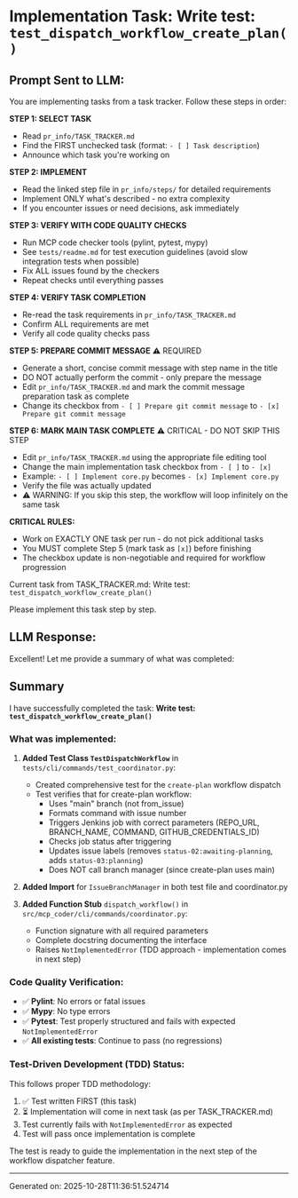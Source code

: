 # Implementation Task: Write test: `test_dispatch_workflow_create_plan()`

## Prompt Sent to LLM:
You are implementing tasks from a task tracker. Follow these steps in order:

**STEP 1: SELECT TASK**
- Read `pr_info/TASK_TRACKER.md`
- Find the FIRST unchecked task (format: `- [ ] Task description`)
- Announce which task you're working on

**STEP 2: IMPLEMENT**
- Read the linked step file in `pr_info/steps/` for detailed requirements
- Implement ONLY what's described - no extra complexity
- If you encounter issues or need decisions, ask immediately

**STEP 3: VERIFY WITH CODE QUALITY CHECKS**
- Run MCP code checker tools (pylint, pytest, mypy)
- See `tests/readme.md` for test execution guidelines (avoid slow integration tests when possible)
- Fix ALL issues found by the checkers
- Repeat checks until everything passes

**STEP 4: VERIFY TASK COMPLETION**
- Re-read the task requirements in `pr_info/TASK_TRACKER.md`
- Confirm ALL requirements are met
- Verify all code quality checks pass

**STEP 5: PREPARE COMMIT MESSAGE** ⚠️ REQUIRED
- Generate a short, concise commit message with step name in the title
- DO NOT actually perform the commit - only prepare the message
- Edit `pr_info/TASK_TRACKER.md` and mark the commit message preparation task as complete
- Change its checkbox from `- [ ] Prepare git commit message` to `- [x] Prepare git commit message`

**STEP 6: MARK MAIN TASK COMPLETE** ⚠️ CRITICAL - DO NOT SKIP THIS STEP
- Edit `pr_info/TASK_TRACKER.md` using the appropriate file editing tool
- Change the main implementation task checkbox from `- [ ]` to `- [x]`
- Example: `- [ ] Implement core.py` becomes `- [x] Implement core.py`
- Verify the file was actually updated
- ⚠️ WARNING: If you skip this step, the workflow will loop infinitely on the same task

**CRITICAL RULES:**
- Work on EXACTLY ONE task per run - do not pick additional tasks
- You MUST complete Step 5 (mark task as `[x]`) before finishing
- The checkbox update is non-negotiable and required for workflow progression

Current task from TASK_TRACKER.md: Write test: `test_dispatch_workflow_create_plan()`

Please implement this task step by step.

## LLM Response:
Excellent! Let me provide a summary of what was completed:

## Summary

I have successfully completed the task: **Write test: `test_dispatch_workflow_create_plan()`**

### What was implemented:

1. **Added Test Class `TestDispatchWorkflow`** in `tests/cli/commands/test_coordinator.py`:
   - Created comprehensive test for the `create-plan` workflow dispatch
   - Test verifies that for create-plan workflow:
     - Uses "main" branch (not from_issue)
     - Formats command with issue number
     - Triggers Jenkins job with correct parameters (REPO_URL, BRANCH_NAME, COMMAND, GITHUB_CREDENTIALS_ID)
     - Checks job status after triggering
     - Updates issue labels (removes `status-02:awaiting-planning`, adds `status-03:planning`)
     - Does NOT call branch manager (since create-plan uses main)

2. **Added Import** for `IssueBranchManager` in both test file and coordinator.py

3. **Added Function Stub** `dispatch_workflow()` in `src/mcp_coder/cli/commands/coordinator.py`:
   - Function signature with all required parameters
   - Complete docstring documenting the interface
   - Raises `NotImplementedError` (TDD approach - implementation comes in next step)

### Code Quality Verification:

- ✅ **Pylint**: No errors or fatal issues
- ✅ **Mypy**: No type errors  
- ✅ **Pytest**: Test properly structured and fails with expected `NotImplementedError`
- ✅ **All existing tests**: Continue to pass (no regressions)

### Test-Driven Development (TDD) Status:

This follows proper TDD methodology:
1. ✅ Test written FIRST (this task)
2. ⏳ Implementation will come in next task (as per TASK_TRACKER.md)
3. Test currently fails with `NotImplementedError` as expected
4. Test will pass once implementation is complete

The test is ready to guide the implementation in the next step of the workflow dispatcher feature.

---
Generated on: 2025-10-28T11:36:51.524714